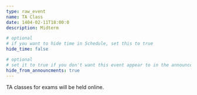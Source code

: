 ```yaml
---
type: raw_event
name: TA Class
date: 1404-02-11T18:00:0
description: Midterm

# optional
# if you want to hide time in Schedule, set this to true
hide_time: false

# optional
# set it to true if you don't want this event appear to in the announcements section
hide_from_announcments: true
---
```

<!-- you can create custom content using markdown. this section will be placed in "Course Materials (in schedule section)" -->
TA classes for exams will be held online.